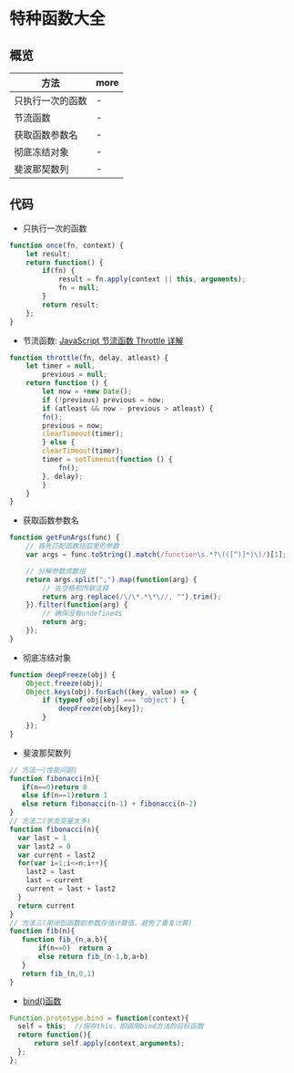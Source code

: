 # 特种函数大全

## 概览

| 方法       | more |
|----------|------|
| 只执行一次的函数 | -    |
| 节流函数     | -    |
| 获取函数参数名  | -    |
| 彻底冻结对象   | -    |
| 斐波那契数列   | -    |

## 代码

- 只执行一次的函数

```javascript
function once(fn, context) {
    let result;
    return function() {
        if(fn) {
            result = fn.apply(context || this, arguments);
            fn = null;
        }
        return result;
    };
}
```

- 节流函数: [JavaScript 节流函数 Throttle 详解](http://web.jobbole.com/86710/)

```javascript
function throttle(fn, delay, atleast) {
    let timer = null,
        previous = null;
    return function () {
        let now = +new Date();
        if (!previous) previous = now;
        if (atleast && now - previous > atleast) {
        fn();
        previous = now;
        clearTimeout(timer);
        } else {
        clearTimeout(timer);
        timer = setTimeout(function () {
            fn();
        }, delay);
        }
    }
}
```

- 获取函数参数名

```javascript
function getFunArgs(func) {
    // 首先匹配函数括弧里的参数
    var args = func.toString().match(/function\s.*?\(([^)]*)\)/)[1];

    // 分解参数成数组
    return args.split(",").map(function(arg) {
        // 去空格和内联注释
        return arg.replace(/\/\*.*\*\//, "").trim();
    }).filter(function(arg) {
        // 确保没有undefineds
        return arg;
    });
}
```

- 彻底冻结对象

```javascript
function deepFreeze(obj) {
    Object.freeze(obj);
    Object.keys(obj).forEach((key, value) => {
        if (typeof obj[key] === 'object') {
            deepFreeze(obj[key]);
        }
    });
}
```

- 斐波那契数列

```javascript
// 方法一(性能问题)
function fibonacci(n){
   if(n==0)return 0
   else if(n==1)return 1
   else return fibonacci(n-1) + fibonacci(n-2)
}
// 方法二(状态变量太多)
function fibonacci(n){
  var last = 1
  var last2 = 0
  var current = last2
  for(var i=1;i<=n;i++){
    last2 = last
    last = current
    current = last + last2
  }
  return current
}
// 方法三(用闭包函数的参数存储计算值，避免了重复计算)
function fib(n){
   function fib_(n,a,b){
       if(n==0)  return a
       else return fib_(n-1,b,a+b)
   }
   return fib_(n,0,1)
}
```

- [bind()函数](https://segmentfault.com/a/1190000002662251)

```javascript
Function.prototype.bind = function(context){
  self = this;  //保存this，即调用bind方法的目标函数
  return function(){
      return self.apply(context,arguments);
  };
};
```
